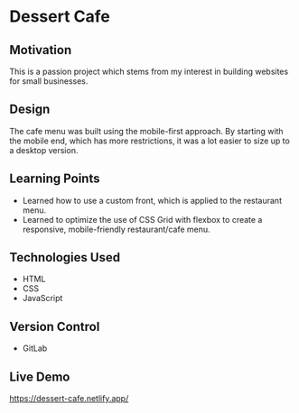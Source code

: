 # Dessert Cafe

## Motivation

This is a passion project which stems from my interest in building websites for small businesses.

## Design

The cafe menu was built using the mobile-first approach. By starting with the mobile end, which has more restrictions, it was a lot easier to size up to a desktop version.

## Learning Points

- Learned how to use a custom front, which is applied to the restaurant menu.
- Learned to optimize the use of CSS Grid with flexbox to create a responsive, mobile-friendly restaurant/cafe menu.

## Technologies Used

- HTML
- CSS
- JavaScript

## Version Control

- GitLab

## Live Demo

https://dessert-cafe.netlify.app/
